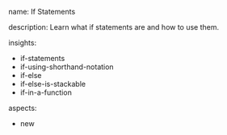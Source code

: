 name: If Statements

description: Learn what if statements are and how to use them.

insights:
  - if-statements
  - if-using-shorthand-notation
  - if-else
  - if-else-is-stackable
  - if-in-a-function

aspects:
  - new
